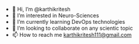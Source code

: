 - 👋 Hi, I’m @karthikritesh
- 👀 I’m interested in Neuro-Sciences
- 🌱 I’m currently learning DevOps technologies
- 💞️ I’m looking to collaborate on any scientic topic
- 📫 How to reach me karthikritesh111@gmail.com

<!---
karthikritesh/karthikritesh is a ✨ special ✨ repository because its `README.md` (this file) appears on your GitHub profile.
You can click the Preview link to take a look at your changes.
--->
